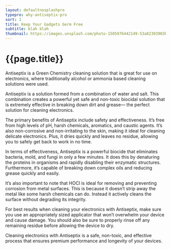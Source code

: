 ```yaml
---
layout: defaultnosplashpro
typepro: why-antiseptix-pro
sort: 1
title: Keep Your Gadgets Germ Free
subtitle: blah blah
thumbnail: https://images.unsplash.com/photo-1505976442149-53a82393903b?ixlib=rb-4.0.3&ixid=MnwxMjA3fDB8MHxwaG90by1wYWdlfHx8fGVufDB8fHx8&auto=format&fit=crop&w=1740&q=80
---
```

# {{page.title}}

Antiseptix is a Green Chemistry cleaning solution that is great for use on electronics, where traditionally alcohol or ammonia based cleaning solutions were used. 

Antiseptix is a solution formed from a combination of water and salt. This combination creates a powerful yet safe and non-toxic biocidal solution that is extremely effective in breaking down dirt and grease— the perfect solution for cleaning electronics.

The primary benefits of Antiseptix include safety and effectiveness. It’s free from high levels of pH, harsh chemicals, aromatics, and caustic agents. It’s also non-corrosive and non-irritating to the skin, making it ideal for cleaning delicate electronics. Plus, it dries quickly and leaves no residue, allowing you to safely get back to work in no time.

In terms of effectiveness, Antiseptix is a powerful biocide that eliminates bacteria, mold, and fungi in only a few minutes. It does this by denaturing the proteins in organisms and rapidly disabling their enzymatic structures. Furthermore, it’s capable of breaking down complex oils and reducing grease quickly and easily.

It’s also important to note that HOCl is ideal for removing and preventing corrosion from metal surfaces. This is because it doesn’t strip away the metal like some harsh chemicals can do. Instead it actively cleans the surface without degrading its integrity. 

For best results when cleaning your electronics with Antiseptix, make sure you use an appropriately sized applicator that won’t overwhelm your device and cause damage. You should also be sure to properly rinse off any remaining residue before allowing the device to dry.

Cleaning electronics with Antiseptix is a safe, non-toxic, and effective process that ensures premium performance and longevity of your devices.